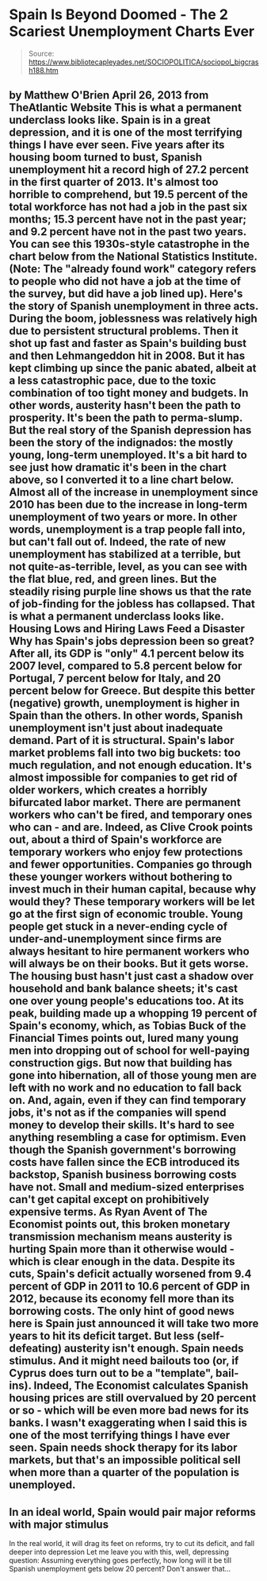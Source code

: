 # Spain Is Beyond Doomed - The 2 Scariest Unemployment Charts Ever

> Source: https://www.bibliotecapleyades.net/SOCIOPOLITICA/sociopol_bigcrash188.htm

by Matthew O'Brien
April 26, 2013
from
TheAtlantic Website
This is what a permanent underclass looks like.
Spain is in a great depression, and it is
one of the most terrifying things I have ever seen.
Five years after its housing boom turned to
bust, Spanish unemployment hit a record high of 27.2
percent in the first quarter of 2013. It's almost too horrible to
comprehend, but 19.5 percent of the total workforce has not had a
job in the past six months; 15.3 percent have not in the past year; and
9.2 percent have not in the past two years.
You can see this 1930s-style catastrophe in
the chart below from the
National Statistics Institute.
(Note: The "already found
work" category refers to people who did not have a job at the time of
the survey, but did have a job lined up).
Here's the story of Spanish unemployment in
three acts.
During the boom, joblessness was relatively
high due to
persistent structural problems. Then it shot up fast and faster as
Spain's building bust and then Lehmangeddon hit in 2008. But it has kept
climbing up since the panic abated, albeit at a less catastrophic pace,
due to the toxic combination of too tight money and budgets.
In other words, austerity hasn't been the
path to prosperity. It's been the path to perma-slump.
But the real story of the Spanish depression
has been the story of the
indignados: the
mostly young, long-term unemployed. It's a bit hard to see just how
dramatic it's been in the chart above, so I converted it to a line chart
below.
Almost all of the increase in unemployment
since 2010 has been due to the increase in long-term unemployment of two
years or more.
In other words, unemployment is a trap
people fall into, but can't fall out of.
Indeed, the rate of new unemployment
has stabilized at a terrible, but not quite-as-terrible, level, as you
can see with the flat blue, red, and green lines. But the steadily
rising purple line shows us that the rate of job-finding for the jobless
has collapsed.
That is what a permanent underclass looks like.
Housing Lows and
Hiring Laws Feed a Disaster
Why has Spain's jobs depression been so
great?
After all, its GDP is "only"
4.1 percent below its 2007 level, compared to 5.8 percent below for
Portugal, 7 percent below for Italy, and 20 percent below for Greece.
But despite this better (negative) growth, unemployment is higher in
Spain than the others.
In other words, Spanish unemployment isn't
just about inadequate demand. Part of it is structural.
Spain's labor market problems fall into two
big buckets: too much regulation, and not enough education. It's almost
impossible for companies to get rid of older workers, which creates a
horribly bifurcated labor market. There are permanent workers who can't
be fired, and temporary ones who can - and are. Indeed, as
Clive Crook points out, about a third of Spain's workforce are
temporary workers who enjoy few protections and fewer opportunities.
Companies go through these younger workers
without bothering to invest much in their human capital, because why
would they?
These temporary workers will be let go at
the first sign of economic trouble. Young people get stuck in a
never-ending cycle of under-and-unemployment since firms are always
hesitant to hire permanent workers who will always be on their books.
But it gets worse. The housing bust hasn't
just cast a shadow over household and bank balance sheets; it's cast one
over young people's educations too.
At its peak, building made up a whopping 19
percent of Spain's economy, which, as
Tobias Buck of the Financial Times points out, lured many
young men into dropping out of school for well-paying construction gigs.
But now that building has gone into hibernation, all of those young men
are left with no work and no education to fall back on.
And, again, even if they can find temporary
jobs, it's not as if the companies will spend money to develop their
skills.
It's hard to see anything resembling a case
for optimism.
Even though the Spanish government's
borrowing costs have fallen since the ECB introduced its backstop, Spanish
business borrowing costs have not. Small and medium-sized
enterprises can't get capital except on prohibitively expensive terms.
As
Ryan Avent of The Economist points out, this broken monetary
transmission mechanism means austerity is hurting Spain more than it
otherwise would - which is clear enough in the data. Despite its cuts,
Spain's deficit actually worsened from 9.4 percent of GDP in 2011 to
10.6 percent of GDP in 2012, because its economy fell more than its
borrowing costs.
The only hint of good news here is Spain
just announced it will take two
more years to hit its deficit target.
But less (self-defeating) austerity isn't
enough. Spain needs stimulus. And it might need bailouts too (or, if
Cyprus does turn
out to be a "template", bail-ins). Indeed, The Economist calculates
Spanish housing prices are still
overvalued by 20 percent or so - which will be even more bad news
for its banks.
I wasn't exaggerating when I said this is
one of the most terrifying things I have ever seen.
Spain needs shock therapy for its labor
markets, but that's an impossible political sell when more than a
quarter of the population is unemployed.
-
In an ideal world, Spain would
pair major reforms with major stimulus
-
In the real world, it will drag
its feet on reforms, try to cut its deficit, and fall deeper into
depression
Let me leave you with this, well, depressing
question:
Assuming everything goes perfectly, how long will it be till
Spanish unemployment gets below 20 percent?
Don't answer that...
